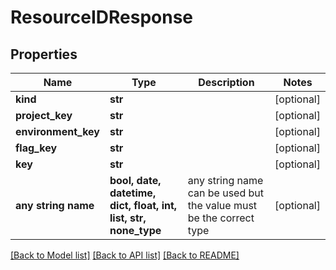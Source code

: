 # ResourceIDResponse


## Properties
Name | Type | Description | Notes
------------ | ------------- | ------------- | -------------
**kind** | **str** |  | [optional] 
**project_key** | **str** |  | [optional] 
**environment_key** | **str** |  | [optional] 
**flag_key** | **str** |  | [optional] 
**key** | **str** |  | [optional] 
**any string name** | **bool, date, datetime, dict, float, int, list, str, none_type** | any string name can be used but the value must be the correct type | [optional]

[[Back to Model list]](../README.md#documentation-for-models) [[Back to API list]](../README.md#documentation-for-api-endpoints) [[Back to README]](../README.md)



